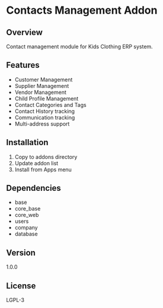 # Contacts Management Addon

## Overview
Contact management module for Kids Clothing ERP system.

## Features
- Customer Management
- Supplier Management
- Vendor Management
- Child Profile Management
- Contact Categories and Tags
- Contact History tracking
- Communication tracking
- Multi-address support

## Installation
1. Copy to addons directory
2. Update addon list
3. Install from Apps menu

## Dependencies
- base
- core_base
- core_web
- users
- company
- database

## Version
1.0.0

## License
LGPL-3
